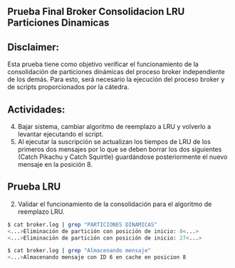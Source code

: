 ## Prueba Final Broker Consolidacion LRU Particiones Dinamicas

## Disclaimer:

Esta prueba tiene como objetivo verificar el funcionamiento de la consolidación de particiones dinámicas del proceso broker independiente de los demás. Para esto, será necesario la ejecución del proceso broker y de scripts proporcionados por la cátedra.

## Actividades:

4) Bajar sistema, cambiar algoritmo de reemplazo a LRU y volverlo a levantar ejecutando el script.
5) Al ejecutar la suscripción se actualizan los tiempos de LRU de los primeros dos mensajes por lo que se deben borrar los dos siguientes (Catch Pikachu y Catch Squirtle) guardándose posteriormente el nuevo mensaje en la posición 8.

## Prueba LRU

2) Validar el funcionamiento de la consolidación para el algoritmo de reemplazo LRU.


```bash
$ cat broker.log | grep "PARTICIONES DINAMICAS"
<...>Eliminación de partición con posición de inicio: 8<...>
<...>Eliminación de partición con posición de inicio: 27<...>
```

```bash
$ cat broker.log | grep "Almacenando mensaje"
<...>Almacenando mensaje con ID 6 en cache en posicion 8
```

